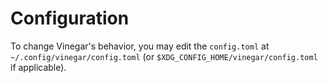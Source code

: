 # Configuration

To change Vinegar's behavior, you may edit the `config.toml` at `~/.config/vinegar/config.toml` (or `$XDG_CONFIG_HOME/vinegar/config.toml` if applicable).
